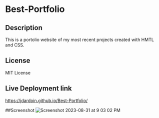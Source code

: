# Best-Portfolio

## Description 
This is a portolio website of my most recent projects created with HMTL and CSS.

## License
MIT License

## Live Deployment link
https://jdardoin.github.io/Best-Portfolio/

##Screenshot
![Screenshot 2023-08-31 at 9 03 02 PM](https://github.com/jdardoin/Best-Portfolio/assets/141884948/e328c62c-010b-42cc-a82e-5adb53a0e82d)
